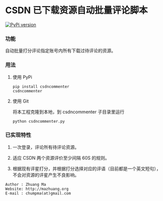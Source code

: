 # CSDN 已下载资源自动批量评论脚本

[![PyPi version](https://img.shields.io/pypi/v/csdncommenter.svg)](https://pypi.python.org/pypi/csdncommenter)

### 功能

自动批量打分评论指定账号内所有下载过待评论的资源。

### 用法

1. 使用 PyPi

	```
	pip install csdncommenter
	csdncommenter
	```

2. 使用 Git

	将本工程克隆到本地，到 csdncommenter 子目录里运行

	```python
	python csdncommenter.py
	```

### 已实现特性

1. 一次登录，评论所有待评论资源。

2. 适应 CSDN 两个资源评价至少间隔 60S 的规则。

3. 根据现有评星打分，并根据打分选择对应的评语（目前都是一个英文短句），不会对资源的评星产生不良影响。

```
Author : Zhuang Ma
Website: http://mazhuang.org
E-mail : chumpma(at)gmail.com
```
